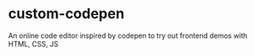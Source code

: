 # custom-codepen
An online code editor inspired by codepen to try out frontend demos with HTML, CSS, JS
